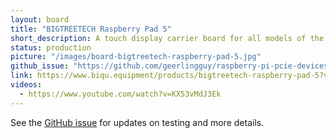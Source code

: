 ```yaml
---
layout: board
title: "BIGTREETECH Raspberry Pad 5"
short_description: A touch display carrier board for all models of the Raspberry Pi CM4.
status: production
picture: "/images/board-bigtreetech-raspberry-pad-5.jpg"
github_issue: "https://github.com/geerlingguy/raspberry-pi-pcie-devices/issues/405"
link: https://www.biqu.equipment/products/bigtreetech-raspberry-pad-5?variant=39610695516258
videos:
  - https://www.youtube.com/watch?v=KX53vMdJ3Ek
---
```

See the [GitHub issue](https://github.com/geerlingguy/raspberry-pi-pcie-devices/issues/405) for updates on testing and more details. 
